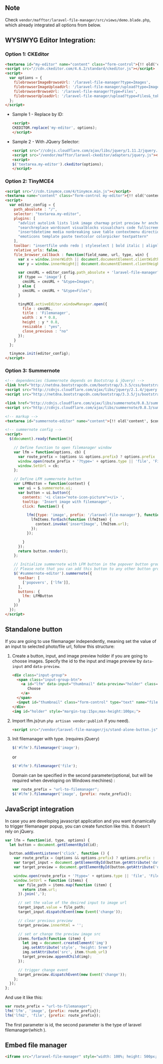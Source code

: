 ## Note
Check `vendor/mafftor/laravel-file-manager/src/views/demo.blade.php`, which already integrated all options from below.

## WYSIWYG Editor Integration:
### Option 1: CKEditor

```html
<textarea id="my-editor" name="content" class="form-control">{!! old('content', 'test editor content') !!}</textarea>
<script src="//cdn.ckeditor.com/4.6.2/standard/ckeditor.js"></script>
<script>
  var options = {
    filebrowserImageBrowseUrl: '/laravel-file-manager?type=Images',
    filebrowserImageUploadUrl: '/laravel-file-manager/upload?type=Images&_token={{csrf_token()}}',
    filebrowserBrowseUrl: '/laravel-file-manager?type=Files',
    filebrowserUploadUrl: '/laravel-file-manager/upload?type=Files&_token={{csrf_token()}}'
  };
</script>
```

* Sample 1 - Replace by ID:

  ```html
  <script>
  CKEDITOR.replace('my-editor', options);
  </script>
  ```

* Sample 2 - With JQuery Selector:

  ```html
  <script src="//cdnjs.cloudflare.com/ajax/libs/jquery/1.11.2/jquery.min.js"></script>
  <script src="/vendor/mafftor/laravel-ckeditor/adapters/jquery.js"></script>
  <script>
  $('textarea.my-editor').ckeditor(options);
  </script>
  ```

### Option 2: TinyMCE4

```html
<script src="//cdn.tinymce.com/4/tinymce.min.js"></script>
<textarea name="content" class="form-control my-editor">{!! old('content', $content) !!}</textarea>
<script>
  var editor_config = {
    path_absolute : "/",
    selector: "textarea.my-editor",
    plugins: [
      "advlist autolink lists link image charmap print preview hr anchor pagebreak",
      "searchreplace wordcount visualblocks visualchars code fullscreen",
      "insertdatetime media nonbreaking save table contextmenu directionality",
      "emoticons template paste textcolor colorpicker textpattern"
    ],
    toolbar: "insertfile undo redo | styleselect | bold italic | alignleft aligncenter alignright alignjustify | bullist numlist outdent indent | link image media",
    relative_urls: false,
    file_browser_callback : function(field_name, url, type, win) {
      var x = window.innerWidth || document.documentElement.clientWidth || document.getElementsByTagName('body')[0].clientWidth;
      var y = window.innerHeight|| document.documentElement.clientHeight|| document.getElementsByTagName('body')[0].clientHeight;

      var cmsURL = editor_config.path_absolute + 'laravel-file-manager?field_name=' + field_name;
      if (type == 'image') {
        cmsURL = cmsURL + "&type=Images";
      } else {
        cmsURL = cmsURL + "&type=Files";
      }

      tinyMCE.activeEditor.windowManager.open({
        file : cmsURL,
        title : 'Filemanager',
        width : x * 0.8,
        height : y * 0.8,
        resizable : "yes",
        close_previous : "no"
      });
    }
  };

  tinymce.init(editor_config);
</script>
```

### Option 3: Summernote

```html
<!-- dependencies (Summernote depends on Bootstrap & jQuery) -->
<link href="http://netdna.bootstrapcdn.com/bootstrap/3.3.5/css/bootstrap.css" rel="stylesheet">
<script src="http://cdnjs.cloudflare.com/ajax/libs/jquery/2.1.4/jquery.js"></script>
<script src="http://netdna.bootstrapcdn.com/bootstrap/3.3.5/js/bootstrap.js"></script>

<link href="http://cdnjs.cloudflare.com/ajax/libs/summernote/0.8.3/summernote.css" rel="stylesheet">
<script src="http://cdnjs.cloudflare.com/ajax/libs/summernote/0.8.3/summernote.js"></script>

<!-- markup -->
<textarea id="summernote-editor" name="content">{!! old('content', $content) !!}</textarea>

<!-- summernote config -->
<script>
  $(document).ready(function(){

    // Define function to open filemanager window
    var lfm = function(options, cb) {
      var route_prefix = (options && options.prefix) ? options.prefix : '/laravel-file-manager';
      window.open(route_prefix + '?type=' + options.type || 'file', 'FileManager', 'width=900,height=600');
      window.SetUrl = cb;
    };

    // Define LFM summernote button
    var LFMButton = function(context) {
      var ui = $.summernote.ui;
      var button = ui.button({
        contents: '<i class="note-icon-picture"></i> ',
        tooltip: 'Insert image with filemanager',
        click: function() {

          lfm({type: 'image', prefix: '/laravel-file-manager'}, function(lfmItems, path) {
            lfmItems.forEach(function (lfmItem) {
              context.invoke('insertImage', lfmItem.url);
            });
          });

        }
      });
      return button.render();
    };

    // Initialize summernote with LFM button in the popover button group
    // Please note that you can add this button to any other button group you'd like
    $('#summernote-editor').summernote({
      toolbar: [
        ['popovers', ['lfm']],
      ],
      buttons: {
        lfm: LFMButton
      }
    })
  });
</script>
```

## Standalone button
If you are going to use filemanager independently, meaning set the value of an input to selected photo/file url, follow this structure:

1. Create a button, input, and image preview holder if you are going to choose images.
  Specify the id to the input and image preview by `data-input` and `data-preview`.

    ```html
    <div class="input-group">
      <span class="input-group-btn">
        <a id="lfm" data-input="thumbnail" data-preview="holder" class="btn btn-primary">
           Choose
        </a>
      </span>
      <input id="thumbnail" class="form-control" type="text" name="filepath">
    </div>
    <img id="holder" style="margin-top:15px;max-height:100px;">
    ```
1. Import lfm.js(run `php artisan vendor:publish` if you need).

    ```html
    <script src="/vendor/laravel-file-manager/js/stand-alone-button.js"></script>
    ```

1. Init filemanager with type. (requires jQuery)

    ```javascript
    $('#lfm').filemanager('image');
    ```
    or
    ```javascript
    $('#lfm').filemanager('file');
    ```

    Domain can be specified in the second parameter(optional, but will be required when developing on Windows mechines) :

    ```javascript
    var route_prefix = "url-to-filemanager";
    $('#lfm').filemanager('image', {prefix: route_prefix});
    ```

## JavaScript integration
In case you are developing javascript application and you want dynamically to trigger filemanager popup, you can create function like this. It doesn't rely on jQuery.


```javascript
var lfm = function(id, type, options) {
  let button = document.getElementById(id);

  button.addEventListener('click', function () {
    var route_prefix = (options && options.prefix) ? options.prefix : '/laravel-file-manager';
    var target_input = document.getElementById(button.getAttribute('data-input'));
    var target_preview = document.getElementById(button.getAttribute('data-preview'));

    window.open(route_prefix + '?type=' + options.type || 'file', 'FileManager', 'width=900,height=600');
    window.SetUrl = function (items) {
      var file_path = items.map(function (item) {
        return item.url;
      }).join(',');

      // set the value of the desired input to image url
      target_input.value = file_path;
      target_input.dispatchEvent(new Event('change'));

      // clear previous preview
      target_preview.innerHtml = '';

      // set or change the preview image src
      items.forEach(function (item) {
        let img = document.createElement('img')
        img.setAttribute('style', 'height: 5rem')
        img.setAttribute('src', item.thumb_url)
        target_preview.appendChild(img);
      });

      // trigger change event
      target_preview.dispatchEvent(new Event('change'));
    };
  });
};
```

And use it like this:

```javascript
var route_prefix = "url-to-filemanager";
lfm('lfm', 'image', {prefix: route_prefix});
lfm('lfm2', 'file', {prefix: route_prefix});
```

The first parameter is id, the second parameter is the type of laravel filemanager(which ).

## Embed file manager

```html
<iframe src="/laravel-file-manager" style="width: 100%; height: 500px; overflow: hidden; border: none;"></iframe>
```
